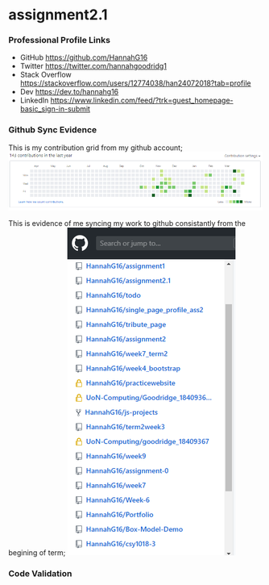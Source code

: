 # assignment2.1

### Professional Profile Links
- GitHub 	https://github.com/HannahG16
- Twitter	https://twitter.com/hannahgoodridg1
- Stack Overflow	https://stackoverflow.com/users/12774038/han24072018?tab=profile
- Dev 	https://dev.to/hannahg16
- LinkedIn https://www.linkedin.com/feed/?trk=guest_homepage-basic_sign-in-submit

### Github Sync Evidence
This is my contribution grid from my github account;
![contribution Grid](images/contributionGrid.png)

This is evidence of me syncing my work to github consistantly from the begining of term;
![contribution Grid](images/repos.png)

### Code Validation 

